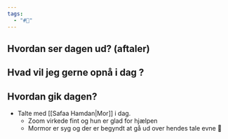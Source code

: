 ```yaml
---
tags:
  - "#📅"
---
```

## Hvordan ser dagen ud? (aftaler)


## Hvad vil jeg gerne opnå i dag ?


## Hvordan gik dagen?
- Talte med [[Safaa Hamdan|Mor]] i dag. 
	- Zoom virkede fint og hun er glad for hjælpen 
	- Mormor er syg og der er begyndt at gå ud over hendes tale evne 🥺